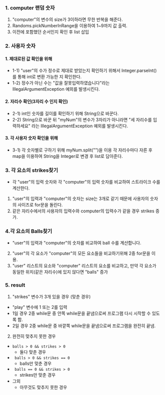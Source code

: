 ### 1. computer 랜덤 숫자<br/>
1.  "computer"의 변수의 size가 3이하라면 무한 반복을 해준다.
2. Randoms.pickNumberInRange을 이용하여 1~9까지 값 출력.
3. 이전에 포함했던 순서인지 확인 후 list 삽입  

### 2. 사용자 숫자
#### 1. 제대로된 값 확인을 위해 
- 1-1) "user"의 수가 정수로 제대로 받았는지 확인하기 위해서 Integer.parseInt()를 통해 int로 변환 가능한 지 확인한다.
- 1-2) 정수가 아닌 수는 "값을 잘못입력하였습니다"라는  IllegalArgumentException 예외를 발생시킨다.
#### 2. 자리수 확인(3자리 수 인지 확인)
- 2-1) int인 숫자를 길이를 확인하기 위해 String으로 바꾼다.
- 2-2) String으로 바꾼 뒤 "myNum"의 변수가 3자리가 아니라면 "세 자리수를 입력하세요" 라는 IllegalArgumentException 예외를 발생시킨다.

#### 3. 각 사용자 숫자 확인을 위해 
- 3-1) 각 숫자별로 구하기 위해 myNum.split("")을 이용 각 자리수마다 자른 후 map을 이용하여 String을 Integer로 변경 후 list로 담아준다.

### 3. 각 요소의 strikes찾기
- 각 "user"의 입력 숫자와 각 "computer"의 입력 숫자를 비교하여 스트라이크 수를 계산한다.
1. "user"의 입력과 "computer"의 숫자는 size는 3개로 같기 때문에 사용자의 숫자의 사이즈로 for문을 돌린다.
2. 같은 자리수에서의 사용자의 입력수와 computer의 입력수가 같을 경우 strikes 증가.

### 4.각 요소의 Balls찾기
- "user"의 입력과 "computer"의 숫자를 비교하여 ball 수를 계산합니다.
2. "user"의 각 요소가 "computer"의 모든 요소들을 비교하기위해 2중 for문을 이용.
2. "user" 리스트의 요소와 "computer" 리스트의 요소를 비교하고, 만약 각 요소가 동일한 위치(같은 자리수)에 있지 않다면 "balls"  증가

### 5. result
1. "strikes" 변수가 3개 있을 경우 (맞춘 경우)
- "play" 변수에 1 또는 2를 입력</br> 
- 1일 경우 2중 while문 중 안쪽 while문을 끝냄으로써 프로그램 다시 시작할 수 있도록 함. 
- 2일 경우 2중 while문 중 바깥쪽 while문을 끝냄으로써 프로그램을 완전히 끝냄.
2. 완전히 맞추지 못한 경우
- <code>balls > 0 && strikes > 0</code>
  - 둘다 맞춘 경우
- <code> balls > 0 && strikes == 0</code>
  - balls만 맞춘 경우
- <code> balls == 0 && strikes > 0</code>
  - strikes만 맞춘 경우
- 그외
  - 아무것도 맞추지 못한 경우